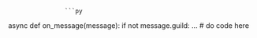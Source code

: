 
                    ```py
async def on_message(message):
    if not message.guild:
        ...
        # do code here
```
                    